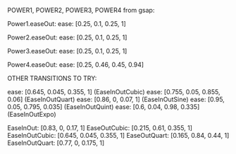 POWER1, POWER2, POWER3, POWER4 from gsap:

Power1.easeOut:
ease: [0.25, 0.1, 0.25, 1]

Power2.easeOut:
ease: [0.25, 0.1, 0.25, 1]

Power3.easeOut:
ease: [0.25, 0.1, 0.25, 1]

Power4.easeOut:
ease: [0.25, 0.46, 0.45, 0.94]

OTHER TRANSITIONS TO TRY:

ease: [0.645, 0.045, 0.355, 1] (EaseInOutCubic)
ease: [0.755, 0.05, 0.855, 0.06] (EaseInOutQuart)
ease: [0.86, 0, 0.07, 1] (EaseInOutSine)
ease: [0.95, 0.05, 0.795, 0.035] (EaseInOutQuint)
ease: [0.6, 0.04, 0.98, 0.335] (EaseInOutExpo)

EaseInOut: [0.83, 0, 0.17, 1]
EaseOutCubic: [0.215, 0.61, 0.355, 1]
EaseInOutCubic: [0.645, 0.045, 0.355, 1]
EaseOutQuart: [0.165, 0.84, 0.44, 1]
EaseInOutQuart: [0.77, 0, 0.175, 1]
